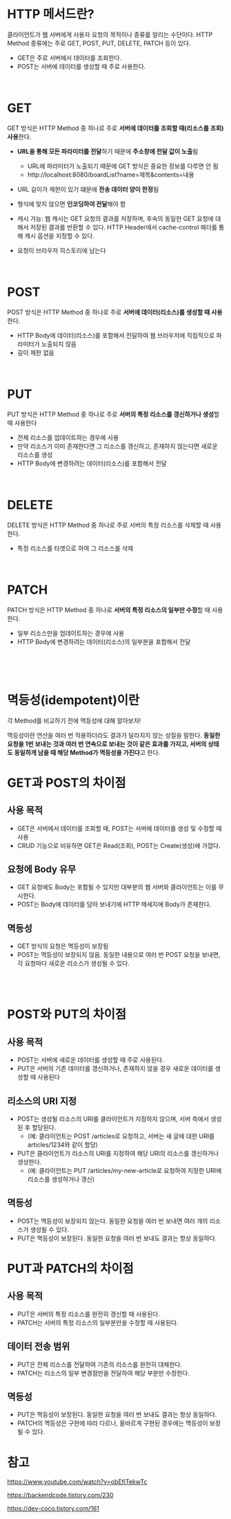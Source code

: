 # HTTP 메서드란?

클라이언트가 웹 서버에게 사용자 요청의 목적이나 종류를 알리는 수단이다.
HTTP Method 종류에는 주로 GET, POST, PUT, DELETE, PATCH 등이 있다.

- GET은 주로 서버에서 데이터를 조회한다.
- POST는 서버에 데이터를 생성할 때 주로 사용한다.

<br/>

# GET

GET 방식은 HTTP Method 중 하나로 주로 **서버에 데이터를 조회할 때(리소스를 조회) 사용**한다.

- **URL을 통해 모든 파라미터를 전달**하기 때문에 **주소창에 전달 값이 노출**됨
  - URL에 파라미터가 노출되기 때문에 GET 방식은 중요한 정보를 다루면 안 됨
  - http://localhost:8080/boardList?name=제목&contents=내용
- URL 길이가 제한이 있기 떄문에 **전송 데이터 양이 한정**됨
- 형식에 맞지 않으면 **인코딩하여 전달**해야 함

- 캐시 가능: 웹 캐시는 GET 요청의 결과를 저장하며, 후속의 동일한 GET 요청에 대해서 저장된 결과를 반환할 수 있다. HTTP Header에서 cache-control 헤더를 통해 캐시 옵션을 지정할 수 있다.
- 요청이 브라우저 히스토리에 남는다

<br/>

# POST

POST 방식은 HTTP Method 중 하나로 주로 **서버에 데이터(리소스)를 생성할 때 사용**한다.

- HTTP Body에 데이터(리소스)를 포함해서 전달하여 웹 브라우저에 직접적으로 파라미터가 노출되지 않음
- 길이 제한 없음

<br/>

# PUT

PUT 방식은 HTTP Method 중 하나로 주로 **서버의 특정 리소스를 갱신하거나 생성**할 때 사용한다

- 전체 리소스를 업데이트하는 경우에 사용
- 만약 리소스가 이미 존재한다면 그 리소스를 갱신하고, 존재하지 않는다면 새로운 리소스를 생성
- HTTP Body에 변경하려는 데이터(리소스)를 포함해서 전달

<br/>

# DELETE

DELETE 방식은 HTTP Method 중 하나로 주로 서버의 특정 리소스를 삭제할 때 사용한다.

- 특정 리소스를 타겟으로 하여 그 리소스를 삭제

<br/>

# PATCH

PATCH 방식은 HTTP Method 중 하나로 **서버의 특정 리소스의 일부만 수정**할 때 사용한다.

- 일부 리소스만을 업데이트하는 경우에 사용
- HTTP Body에 변경하려는 데이터(리소스)의 일부분을 포함해서 전달

<br/><br/><br/>

# 멱등성(idempotent)이란

각 Method를 비교하기 전에 멱등성에 대해 알아보자!

멱등성이란 연산을 여러 번 적용하더라도 결과가 달라지지 않는 성질을 말한다.
**동일한 요청을 1번 보내는 것과 여러 번 연속으로 보내는 것이 같은 효과를 가지고, 서버의 상태도 동일하게 남을 때 해당 Method가 멱등성을 가진다**고 한다.

# GET과 POST의 차이점

## 사용 목적

- GET은 서버에서 데이터를 조회할 때, POST는 서버에 데이터를 생성 및 수정할 때 사용
- CRUD 기능으로 비유하면 GET은 Read(조회), POST는 Create(생성)에 가깝다.

## 요청에 Body 유무

- GET 요청에도 Body는 포함될 수 있지만 대부분의 웹 서버와 클라이언트는 이를 무시한다.
- POST는 Body에 데이터를 담아 보내기에 HTTP 메세지에 Body가 존재한다.

## 멱등성

- GET 방식의 요청은 멱등성이 보장됨
- POST는 멱등성이 보장되지 않음. 동일한 내용으로 여러 번 POST 요청을 보내면, 각 요청마다 새로운 리소스가 생성될 수 있다.

<br/><br/>

# POST와 PUT의 차이점

## 사용 목적

- POST는 서버에 새로운 데이터를 생성할 때 주로 사용된다.
- PUT은 서버의 기존 데이터를 갱신하거나, 존재하지 않을 경우 새로운 데이터를 생성할 때 사용된다

## 리소스의 URI 지정

- POST는 생성될 리소스의 URI를 클라이언트가 지정하지 않으며, 서버 측에서 생성된 후 할당된다.
  - (예: 클라이언트는 POST /articles로 요청하고, 서버는 새 글에 대한 URI를 articles/1234와 같이 할당)
- PUT은 클라이언트가 리소스의 URI를 지정하여 해당 URI의 리소스를 갱신하거나 생성한다.
  - (예: 클라이언트는 PUT /articles/my-new-article로 요청하여 지정한 URI에 리소스를 생성하거나 갱신)

## 멱등성

- POST는 멱등성이 보장되지 않는다. 동일한 요청을 여러 번 보내면 여러 개의 리소스가 생성될 수 있다.
- PUT은 멱등성이 보장된다. 동일한 요청을 여러 번 보내도 결과는 항상 동일하다.

# PUT과 PATCH의 차이점

## 사용 목적

- PUT은 서버의 특정 리소스를 완전히 갱신할 때 사용된다.
- PATCH는 서버의 특정 리소스의 일부분만을 수정할 때 사용된다.

## 데이터 전송 범위

- PUT은 전체 리소스를 전달하여 기존의 리소스를 완전히 대체한다.
- PATCH는 리소스의 일부 변경점만을 전달하여 해당 부분만 수정한다.

## 멱등성

- PUT은 멱등성이 보장된다. 동일한 요청을 여러 번 보내도 결과는 항상 동일하다.
- PATCH의 멱등성은 구현에 따라 다르나, 올바르게 구현된 경우에는 멱등성이 보장될 수 있다.

# 참고

https://www.youtube.com/watch?v=obEfiTekwTc

https://backendcode.tistory.com/230

https://dev-coco.tistory.com/161
